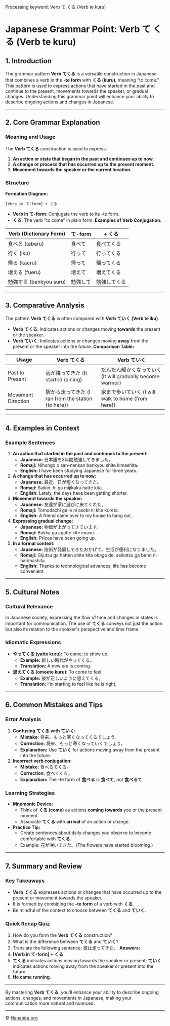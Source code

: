 Processing keyword: Verb て くる (Verb te kuru)
# Japanese Grammar Point: Verb て くる (Verb te kuru)

## 1. Introduction
The grammar pattern **Verb てくる** is a versatile construction in Japanese that combines a verb in the **-te form** with **くる (kuru)**, meaning "to come." This pattern is used to express actions that have started in the past and continue to the present, movements towards the speaker, or gradual changes. Understanding this grammar point will enhance your ability to describe ongoing actions and changes in Japanese.

---
## 2. Core Grammar Explanation
### Meaning and Usage
The **Verb てくる** construction is used to express:
1. **An action or state that began in the past and continues up to now.**
2. **A change or process that has occurred up to the present moment.**
3. **Movement towards the speaker or the current location.**
### Structure
**Formation Diagram:**
```
[Verb in て-form] + くる
```
- **Verb in て-form**: Conjugate the verb to its -te form.
- **くる**: The verb "to come" in plain form.
**Examples of Verb Conjugation:**

| Verb (Dictionary Form) | て-form      | + くる          |
|------------------------|--------------|-----------------|
| 食べる (taberu)         | 食べて       | 食べてくる      |
| 行く (iku)             | 行って       | 行ってくる      |
| 帰る (kaeru)           | 帰って       | 帰ってくる      |
| 増える (fueru)         | 増えて       | 増えてくる      |
| 勉強する (benkyou suru)| 勉強して     | 勉強してくる    |

---
## 3. Comparative Analysis
The pattern **Verb てくる** is often compared with **Verb ていく (Verb te iku)**.
- **Verb てくる**: Indicates actions or changes moving **towards** the present or the speaker.
- **Verb ていく**: Indicates actions or changes moving **away** from the present or the speaker into the future.
**Comparison Table:**

| Usage               | Verb てくる                     | Verb ていく                   |
|---------------------|---------------------------------|-------------------------------|
| Past to Present     | 雨が降ってきた \(It started raining\) | だんだん暖かくなっていく \(It will gradually become warmer\) |
| Movement Direction  | 駅から走ってきた \(I ran from the station (to here)\) | 家まで歩いていく \(I will walk to home (from here)\) |

---
## 4. Examples in Context
### Example Sentences
1. **An action that started in the past and continues to the present:**
   - **Japanese:** 日本語を3年間勉強してきました。
   - **Romaji:** Nihongo o san-nenkan benkyou shite kimashita.
   - **English:** I have been studying Japanese for three years.
2. **A change that has occurred up to now:**
   - **Japanese:** 最近、日が短くなってきた。
   - **Romaji:** Saikin, hi ga mijikaku natte kita.
   - **English:** Lately, the days have been getting shorter.
3. **Movement towards the speaker:**
   - **Japanese:** 友達が家に遊びに来てくれた。
   - **Romaji:** Tomodachi ga ie ni asobi ni kite kureta.
   - **English:** A friend came over to my house to hang out.
4. **Expressing gradual change:**
   - **Japanese:** 物価が上がってきています。
   - **Romaji:** Bukka ga agatte kite imasu.
   - **English:** Prices have been going up.
5. **In a formal context:**
   - **Japanese:** 技術が発展してきたおかげで、生活が便利になりました。
   - **Romaji:** Gijutsu ga hatten shite kita okage de, seikatsu ga benri ni narimashita.
   - **English:** Thanks to technological advances, life has become convenient.
---
## 5. Cultural Notes
### Cultural Relevance
In Japanese society, expressing the flow of time and changes in states is important for communication. The use of **てくる** conveys not just the action but also its relation to the speaker's perspective and time frame.
### Idiomatic Expressions
- **やってくる (yatte kuru):** To come; to show up.
  - **Example:** 新しい時代がやってくる。
  - **Translation:** A new era is coming.
- **思えてくる (omoete kuru):** To come to feel.
  - **Example:** 彼が正しいように思えてくる。
  - **Translation:** I’m starting to feel like he is right.
---
## 6. Common Mistakes and Tips
### Error Analysis
1. **Confusing てくる with ていく:**
   - **Mistake:** 将来、もっと寒くなってくるでしょう。
   - **Correction:** 将来、もっと寒くなっていくでしょう。
   - **Explanation:** Use **ていく** for actions moving away from the present into the future.
2. **Incorrect verb conjugation:**
   - **Mistake:** 食べるてくる。
   - **Correction:** 食べてくる。
   - **Explanation:** The -te form of **食べる** is **食べて**, not **食べるて**.
### Learning Strategies
- **Mnemonic Device:**
  - Think of **くる (come)** as actions **coming towards** you or the present moment.
  - Associate **てくる** with **arrival** of an action or change.
- **Practice Tip:**
  - Create sentences about daily changes you observe to become comfortable with **てくる**.
  - Example: 花が咲いてきた。(The flowers have started blooming.)
---
## 7. Summary and Review
### Key Takeaways
- **Verb てくる** expresses actions or changes that have occurred up to the present or movement towards the speaker.
- It is formed by combining the **-te form** of a verb with **くる**.
- Be mindful of the context to choose between **てくる** and **ていく**.
### Quick Recap Quiz
1. How do you form the **Verb てくる** construction?
2. What is the difference between **てくる** and **ていく**?
3. Translate the following sentence: 彼は走ってきた。
**Answers:**
1. **[Verb in て-form] + くる**
2. **てくる** indicates actions moving towards the speaker or present; **ていく** indicates actions moving away from the speaker or present into the future.
3. **He came running.**
---
By mastering **Verb てくる**, you'll enhance your ability to describe ongoing actions, changes, and movements in Japanese, making your communication more natural and nuanced.

---

© [Hanabira.org](https://hanabira.org)
